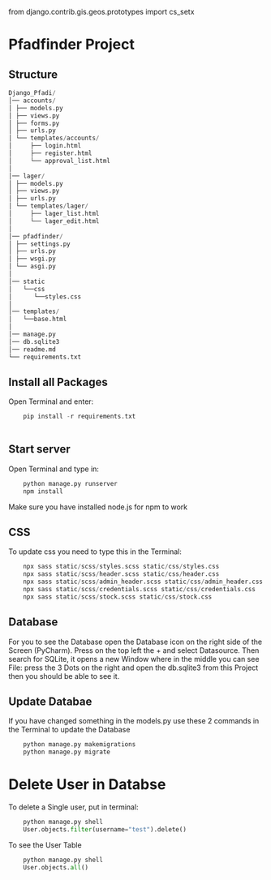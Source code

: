 from django.contrib.gis.geos.prototypes import cs_setx

# Pfadfinder Project


## Structure
```python
Django_Pfadi/ 
│── accounts/ 
│ ├── models.py 
│ ├── views.py  
│ ├── forms.py
│ ├── urls.py 
│ └── templates/accounts/ 
│     ├── login.html 
│     ├── register.html 
│     └── approval_list.html 
│ 
│── lager/ 
│ ├── models.py 
│ ├── views.py 
│ ├── urls.py 
│ └── templates/lager/ 
│     ├── lager_list.html 
│     └── lager_edit.html 
│
│── pfadfinder/
│ ├── settings.py 
│ ├── urls.py 
│ ├── wsgi.py 
│ └── asgi.py 
│ 
│── static
│   └──css 
│      └──styles.css
│
│── templates/
│   └──base.html
│
│── manage.py
│── db.sqlite3
│── readme.md
└── requirements.txt 
```

## Install all Packages
Open Terminal and enter:
```python
    pip install -r requirements.txt
    
```

## Start server
Open Terminal and type in:
```python
    python manage.py runserver
    npm install
```
Make sure you have installed node.js for npm to work

## CSS
To update css you need to type this in the Terminal:
```python
    npx sass static/scss/styles.scss static/css/styles.css
    npx sass static/scss/header.scss static/css/header.css
    npx sass static/scss/admin_header.scss static/css/admin_header.css
    npx sass static/scss/credentials.scss static/css/credentials.css
    npx sass static/scss/stock.scss static/css/stock.css
```
## Database
For you to see the Database open the Database icon on the right side of the Screen (PyCharm). Press on the top left the + and select Datasource. 
Then search for SQLite, it opens a new Window where in the middle you can see File: press the 3 Dots on the right and open the db.sqlite3 from this 
Project then you should be able to see it.

## Update Databae
If you have changed something in the models.py use these 2 commands in the Terminal to update the Database
```python
    python manage.py makemigrations
    python manage.py migrate
```

# Delete User in Databse
To delete a Single user, put in terminal:
```python
    python manage.py shell
    User.objects.filter(username="test").delete()
```
To see the User Table
```python
    python manage.py shell
    User.objects.all()
```